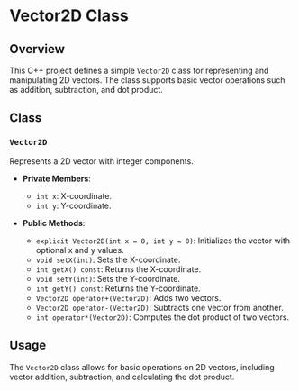 # Vector2D Class

## Overview

This C++ project defines a simple `Vector2D` class for representing and manipulating 2D vectors. The class supports basic vector operations such as addition, subtraction, and dot product.

## Class

### `Vector2D`
Represents a 2D vector with integer components.

- **Private Members**:
  - `int x`: X-coordinate.
  - `int y`: Y-coordinate.

- **Public Methods**:
  - `explicit Vector2D(int x = 0, int y = 0)`: Initializes the vector with optional x and y values.
  - `void setX(int)`: Sets the X-coordinate.
  - `int getX() const`: Returns the X-coordinate.
  - `void setY(int)`: Sets the Y-coordinate.
  - `int getY() const`: Returns the Y-coordinate.
  - `Vector2D operator+(Vector2D)`: Adds two vectors.
  - `Vector2D operator-(Vector2D)`: Subtracts one vector from another.
  - `int operator*(Vector2D)`: Computes the dot product of two vectors.

## Usage

The `Vector2D` class allows for basic operations on 2D vectors, including vector addition, subtraction, and calculating the dot product.
